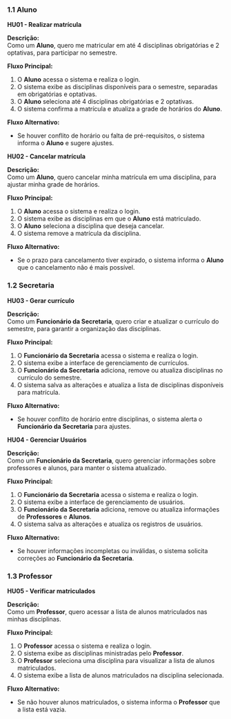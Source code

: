 ### 1.1 Aluno

**HU01 - Realizar matrícula**

**Descrição:**  
Como um **Aluno**, quero me matricular em até 4 disciplinas obrigatórias e 2 optativas, para participar no semestre.

**Fluxo Principal:**
1. O **Aluno** acessa o sistema e realiza o login.
2. O sistema exibe as disciplinas disponíveis para o semestre, separadas em obrigatórias e optativas.
3. O **Aluno** seleciona até 4 disciplinas obrigatórias e 2 optativas.
4. O sistema confirma a matrícula e atualiza a grade de horários do **Aluno**.

**Fluxo Alternativo:**
- Se houver conflito de horário ou falta de pré-requisitos, o sistema informa o **Aluno** e sugere ajustes.

**HU02 - Cancelar matrícula**

**Descrição:**  
Como um **Aluno**, quero cancelar minha matrícula em uma disciplina, para ajustar minha grade de horários.

**Fluxo Principal:**
1. O **Aluno** acessa o sistema e realiza o login.
2. O sistema exibe as disciplinas em que o **Aluno** está matriculado.
3. O **Aluno** seleciona a disciplina que deseja cancelar.
4. O sistema remove a matrícula da disciplina.

**Fluxo Alternativo:**
- Se o prazo para cancelamento tiver expirado, o sistema informa o **Aluno** que o cancelamento não é mais possível.

### 1.2 Secretaria

**HU03 - Gerar currículo**

**Descrição:**  
Como um **Funcionário da Secretaria**, quero criar e atualizar o currículo do semestre, para garantir a organização das disciplinas.

**Fluxo Principal:**
1. O **Funcionário da Secretaria** acessa o sistema e realiza o login.
2. O sistema exibe a interface de gerenciamento de currículos.
3. O **Funcionário da Secretaria** adiciona, remove ou atualiza disciplinas no currículo do semestre.
4. O sistema salva as alterações e atualiza a lista de disciplinas disponíveis para matrícula.

**Fluxo Alternativo:**
- Se houver conflito de horário entre disciplinas, o sistema alerta o **Funcionário da Secretaria** para ajustes.

**HU04 - Gerenciar Usuários**

**Descrição:**  
Como um **Funcionário da Secretaria**, quero gerenciar informações sobre professores e alunos, para manter o sistema atualizado.

**Fluxo Principal:**
1. O **Funcionário da Secretaria** acessa o sistema e realiza o login.
2. O sistema exibe a interface de gerenciamento de usuários.
3. O **Funcionário da Secretaria** adiciona, remove ou atualiza informações de **Professores** e **Alunos**.
4. O sistema salva as alterações e atualiza os registros de usuários.

**Fluxo Alternativo:**
- Se houver informações incompletas ou inválidas, o sistema solicita correções ao **Funcionário da Secretaria**.

### 1.3 Professor

**HU05 - Verificar matriculados**

**Descrição:**  
Como um **Professor**, quero acessar a lista de alunos matriculados nas minhas disciplinas.

**Fluxo Principal:**
1. O **Professor** acessa o sistema e realiza o login.
2. O sistema exibe as disciplinas ministradas pelo **Professor**.
3. O **Professor** seleciona uma disciplina para visualizar a lista de alunos matriculados.
4. O sistema exibe a lista de alunos matriculados na disciplina selecionada.

**Fluxo Alternativo:**
- Se não houver alunos matriculados, o sistema informa o **Professor** que a lista está vazia.
